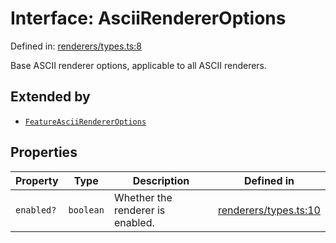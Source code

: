 # Interface: AsciiRendererOptions

Defined in: [renderers/types.ts:8](https://github.com/humanbydefinition/p5.asciify/blob/db219ebd919c345fc51a95258e4a8ccb5b2fd6a3/src/lib/renderers/types.ts#L8)

Base ASCII renderer options, applicable to all ASCII renderers.

## Extended by

- [`FeatureAsciiRendererOptions`](FeatureAsciiRendererOptions.md)

## Properties

| Property                        | Type      | Description                      | Defined in                                                                                                                                            |
| ------------------------------- | --------- | -------------------------------- | ----------------------------------------------------------------------------------------------------------------------------------------------------- |
| <a id="enabled"></a> `enabled?` | `boolean` | Whether the renderer is enabled. | [renderers/types.ts:10](https://github.com/humanbydefinition/p5.asciify/blob/db219ebd919c345fc51a95258e4a8ccb5b2fd6a3/src/lib/renderers/types.ts#L10) |
